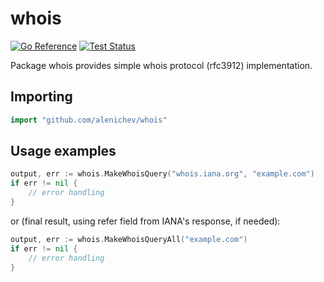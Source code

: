 # whois

[![Go Reference](https://pkg.go.dev/badge/github.com/alenichev/whois.svg)](https://pkg.go.dev/github.com/alenichev/whois)
[![Test Status](https://github.com/alenichev/whois/workflows/Go/badge.svg)](https://github.com/alenichev/whois/actions)


Package whois provides simple whois protocol (rfc3912) implementation.

## Importing
```Go
import "github.com/alenichev/whois"
```

## Usage examples
```Go
output, err := whois.MakeWhoisQuery("whois.iana.org", "example.com")
if err != nil {
    // error handling
}
```
or (final result, using refer field from IANA's response, if needed):
```Go
output, err := whois.MakeWhoisQueryAll("example.com")
if err != nil {
    // error handling
}
```
